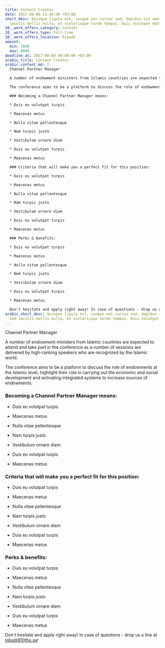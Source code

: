 ```yaml
---
title: Content Creator
date: 2017-06-06 11:36:00 +03:00
short_desc: Quisque ligula est, congue nec cursus sed, dapibus sit amet massa. Sed
  iaculis mollis nulla, et scelerisque lorem tempus. Duis volutpat mattis dui.
20__work_offers_category: Content
20__work_offers_type: Full-time
20__work_offers_location: Riyadh
amount:
  min: 7000
  max: 8000
deadline_at: 2017-08-08 00:00:00 +03:00
arabic_title: Content Creator
arabic_content_md: |-
  Channel Partner Manager

  A number of endowment ministers from Islamic countries are expected to attend and take part in the conference as a number of sessions are delivered by high-ranking speakers who are recognized by the Islamic world.

  The conference aims to be a platform to discuss the role of endowments at the Islamic level, highlight their role in carrying out the economic and social development and activating integrated systems to increase sources of endowments.

  ### Becoming a Channel Partner Manager means:

  * Duis eu volutpat turpis

  * Maecenas metus

  * Nulla vitae pellentesque

  * Nam turpis justo

  * Vestibulum ornare diam

  * Duis eu volutpat turpis

  * Maecenas metus

  ### Criteria that will make you a perfect fit for this position:

  * Duis eu volutpat turpis

  * Maecenas metus

  * Nulla vitae pellentesque

  * Nam turpis justo

  * Vestibulum ornare diam

  * Duis eu volutpat turpis

  * Maecenas metus

  ### Perks & benefits:

  * Duis eu volutpat turpis

  * Maecenas metus

  * Nulla vitae pellentesque

  * Nam turpis justo

  * Vestibulum ornare diam

  * Duis eu volutpat turpis

  * Maecenas metus

  Don't hesitate and apply right away! In case of questions - drop us a line at [jobs@910ths.sa](mailto:jobs@910ths.sa)!
arabic_short_desc: Quisque ligula est, congue nec cursus sed, dapibus sit amet massa.
  Sed iaculis mollis nulla, et scelerisque lorem tempus. Duis volutpat mattis dui.
---
```


Channel Partner Manager

A number of endowment ministers from Islamic countries are expected to attend and take part in the conference as a number of sessions are delivered by high-ranking speakers who are recognized by the Islamic world.

The conference aims to be a platform to discuss the role of endowments at the Islamic level, highlight their role in carrying out the economic and social development and activating integrated systems to increase sources of endowments.

### Becoming a Channel Partner Manager means:

* Duis eu volutpat turpis

* Maecenas metus

* Nulla vitae pellentesque

* Nam turpis justo

* Vestibulum ornare diam

* Duis eu volutpat turpis

* Maecenas metus

### Criteria that will make you a perfect fit for this position:

* Duis eu volutpat turpis

* Maecenas metus

* Nulla vitae pellentesque

* Nam turpis justo

* Vestibulum ornare diam

* Duis eu volutpat turpis

* Maecenas metus

### Perks & benefits:

* Duis eu volutpat turpis

* Maecenas metus

* Nulla vitae pellentesque

* Nam turpis justo

* Vestibulum ornare diam

* Duis eu volutpat turpis

* Maecenas metus

Don't hesitate and apply right away! In case of questions - drop us a line at [jobs@910ths.sa](mailto:jobs@910ths.sa)!